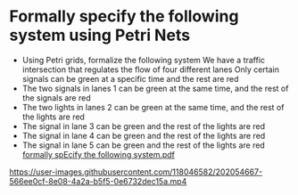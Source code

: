 
# Formally specify the following system using Petri Nets
- Using Petri grids, formalize the following system
 We have a traffic intersection that regulates the flow of four different lanes
 Only certain signals can be green at a specific time and the rest are red
- The two signals in lanes 1 can be green at the same time, and the rest of the signals are red
- The two lights in lanes 2 can be green at the same time, and the rest of the lights are red
- The signal in lane 3 can be green and the rest of the lights are red
- The signal in lane 4 can be green and the rest of the lights are red
- The signal in lane 5 can be green and the rest of the lights are red
[formally spEcify the following system.pdf](https://github.com/psau-edu-sa/se3131-practical-project-rdr/files/10017098/formally.spEcify.the.following.system.pdf)


https://user-images.githubusercontent.com/118046582/202054667-566ee0cf-8e08-4a2a-b5f5-0e6732dec15a.mp4

